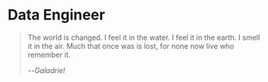# Data Engineer

> The world is changed. I feel it in the water. I feel it in the earth. I smell it in the air. Much that once was is lost, for none now live who remember it.
>
> --<cite>Galadriel</cite>
